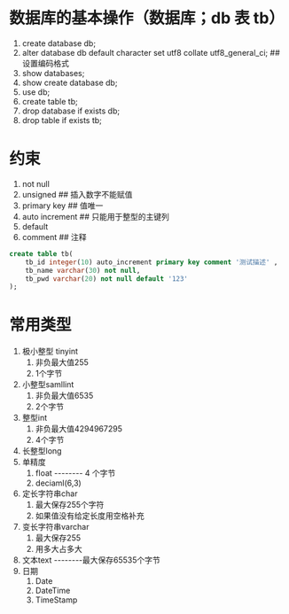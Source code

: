 #  数据库的基本操作（数据库；db  表 tb）

1. create database db;
2. alter database db default character set utf8 collate utf8_general_ci;  ## 设置编码格式
3. show databases;
4. show create database db;
5. use db;
6. create table tb;
7. drop database if exists db;
8. drop table if exists tb;

# 约束

1. not null
2. unsigned                     ##  插入数字不能赋值
3. primary key                ## 值唯一
4. auto increment          ## 只能用于整型的主键列
5. default
6. comment                     ## 注释 

```sql
create table tb(
    tb_id integer(10) auto_increment primary key comment '测试描述' ,
    tb_name varchar(30) not null,
    tb_pwd varchar(20) not null default '123'
);
```

#  常用类型

1. 极小整型 tinyint 
   1. 非负最大值255
   2. 1个字节
2. 小整型samllint
   1. 非负最大值6535
   2. 2个字节
3. 整型int
   1. 非负最大值4294967295
   2. 4个字节
4. 长整型long
5. 单精度
   1. float  -------- 4 个字节
   2. deciaml(6,3)
6. 定长字符串char
   1. 最大保存255个字符
   2. 如果值没有给定长度用空格补充
7. 变长字符串varchar
   1. 最大保存255
   2. 用多大占多大
8. 文本text --------最大保存65535个字节
9. 日期
   1. Date
   2. DateTime
   3. TimeStamp







